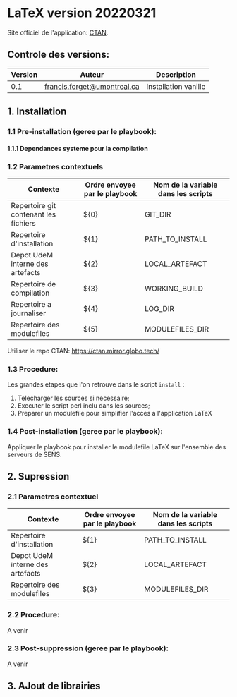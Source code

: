 
# LaTeX version 20220321

Site officiel de l'application: [CTAN](https://ctan.org/).

## Controle des **versions**:

| Version  | Auteur  | Description  |
|---|---|---|
| 0.1  | francis.forget@umontreal.ca  | Installation vanille  |


## 1. Installation

### 1.1 Pre-installation (geree par le playbook):

#### 1.1.1 Dependances systeme pour la compilation


### 1.2 Parametres contextuels

| Contexte  | Ordre envoyee par le playbook| Nom de la variable dans les scripts  |
|---|---|---|
| Repertoire git contenant les fichiers  | ${0} |  GIT_DIR
| Repertoire d'installation         | ${1} | PATH_TO_INSTALL
| Depot UdeM interne des artefacts  | ${2} | LOCAL_ARTEFACT
| Repertoire de compilation         | ${3} | WORKING_BUILD
| Repertoire a journaliser          | ${4} | LOG_DIR
| Repertoire des modulefiles        | ${5} | MODULEFILES_DIR


Utiliser le repo CTAN: <https://ctan.mirror.globo.tech/>

### 1.3 Procedure:

Les grandes etapes que l'on retrouve dans le script `install` :
1. Telecharger les sources si necessaire;
2. Executer le script perl inclu dans les sources;
3. Preparer un modulefile pour simplifier l'acces a l'application LaTeX

### 1.4 Post-installation (geree par le playbook):
Appliquer le playbook pour installer le modulefile LaTeX sur l'ensemble des serveurs de SENS.

## 2. Supression

### 2.1 Parametres contextuel

| Contexte  | Ordre envoyee par le playbook| Nom de la variable dans les scripts  |
|---|---|---|
| Repertoire d'installation         | ${1} | PATH_TO_INSTALL
| Depot UdeM interne des artefacts  | ${2} | LOCAL_ARTEFACT
| Repertoire des modulefiles        | ${3} | MODULEFILES_DIR

### 2.2 Procedure:

A venir

### 2.3 Post-suppression (geree par le playbook):
A venir

## 3. AJout de librairies
